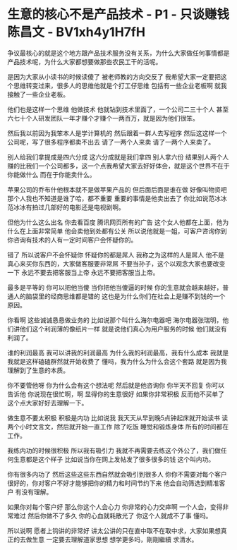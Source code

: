 # 生意的核心不是产品技术 - P1 - 只谈赚钱陈昌文 - BV1xh4y1H7fH

争议最核心的就是这个地方跟产品技术服务没有关系，为什么大家做任何事情都是产品技术呢，为什么大家都想要做那些农民工干的活呢。

是因为大家从小读书的时候读傻了 被老师教的方向交反了 我希望大家一定要把这个思维转变过来，很多人的思维他就是个打工仔思维 包括有一些企业老板啊 就我接触了一些企业老板。

他们也是这样一个思维 他做技术 他就钻到技术里面了，一个公司二三十个人 甚至六七十个人研发团队一年才赚个才赚个一两百万，就是因为他们很笨。

然后我以前因为我笨本人是学计算机的 然后跟着一群人去写程序 然后这这样一个公司呢，写了很多程序都卖不出去 请了一两个人来卖 请了一两个人来卖了。

别人给我们拿提成是四六分成 这六分成就是我们拿四 别人拿六份 结果别人两个人赚的比我们一个公司都多，这一个点我希望大家去好好体会，就是这个世界不在于你能做什么 而在于你能卖什么。

苹果公司的乔布什他根本就不是做苹果产品的 但后面后面是谁在做 好像叫物资吧 那个人我也不知道是谁了哈，都不重要 重要的事情是他卖出去了 你比如说范冰冰范冰冰有拍过几部好的电影还是电视剧啊。

但他为什么这么出名 你去看百度 腾讯网页所有的广告 这个女人他都在上面，他为什么在上面非常简单 他会卖他到处都有公关 所以说他就是一姐，可客户咨询你到你咨询有技术的人有一定时间客户会怀疑你的。

错了 所以说客户不会怀疑你 怀疑你的都是屌人 我称之为这样的人是屌人 他不是真心来买你东西的，大家做客服要非常屌 不要当孙子，这个以观念大家也要改变一下 永远不要去把客服当上帝 永远不要把客服当上帝。

最多是平等的 你可以把他当傻 当你把他当傻逼的时候 你的生意就会越来越好，普通人的脑袋里的经商思维都是错的 这也是为什么你们在社会上是赚不到钱的一个原因。

你看啊 这些诚诚恳恳做业务的 比如说那个叫什么海尔电器吧 海尔电器张瑞明，他们讲他们这个利润薄的像纸片一样 就是说他们真心为用户服务的时候 他们就没有利润了。

谁的利润最高 我可以讲我的利润最高 为什么我的利润最高，我有什么成本 我就是我就是这样磕磕群然就开始收费了 懂吗，我为什么为什么会这个套路 就是因为我理解到了生意的本质。

你不要管他呀 你为什么会有这个想法呢 然后就是他咨询你 你半天不回复 你可以告诉他 你说现在很忙啊，啊 显得你的生意很好 如果你非常积极 反而他不买单了 这个点大家好好去理解一下。

做生意不要太积极 积极是内功 比如说我 我天天从早到晚5点钟起床就开始读书 读两个小时文言文，然后就开始一直工作 除了吃饭 睡觉和锻炼身体 所有的时间都在工作。

我练内功的时候很积极 所以我有吸引力 我就不再需要去练这个外公了，我们做任何生意都是这个样子 比如说当你在网上发帖发了很多很多的钱 这个叫内功。

你有很多内功了 然后这些这些东西自然就会吸引到很多人 你你不需要对每个客户很好的，你对客户不好才能够把你的精力和时间节约下来 他会自动筛选到精准客户 有没有理解。

如果你对每个客户好 那么你这个人会心力 你非常的心力交瘁啊 一个人会，变得非常难过 然后你做不了多久 你的心血就耗散光了 你这个人就成不了事 懂吗。

所以说啊 愿者上钩讲的非常好 讲太公讲的只在直中取不在取中求，大家如果想真正的去做生意 一定要去理解道家思想 想学更多吗，剛剛繼續 求清水。

